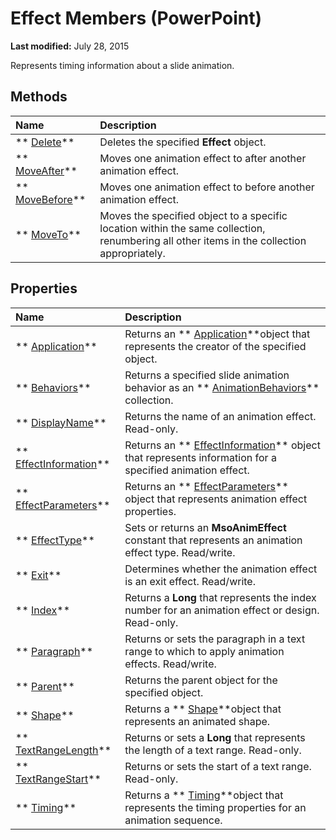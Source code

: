 
# Effect Members (PowerPoint)

 **Last modified:** July 28, 2015

Represents timing information about a slide animation.

## Methods



|**Name**|**Description**|
|:-----|:-----|
| ** [Delete](71261ec1-2f39-ac51-43f4-bce2b34fcadd.md)**|Deletes the specified  **Effect** object.|
| ** [MoveAfter](1d19f90c-51a6-d9bd-5593-53c67c7df415.md)**|Moves one animation effect to after another animation effect.|
| ** [MoveBefore](c71f8785-737d-b2cf-8d9d-bed49e1ba754.md)**|Moves one animation effect to before another animation effect.|
| ** [MoveTo](7b424225-e53c-7dc9-1e5c-14b824110027.md)**|Moves the specified object to a specific location within the same collection, renumbering all other items in the collection appropriately.|

## Properties



|**Name**|**Description**|
|:-----|:-----|
| ** [Application](031db407-eb15-2092-24b0-91bab5aab8c9.md)**|Returns an  ** [Application](978c2b99-4271-b953-4283-73b5f3d96f41.md)**object that represents the creator of the specified object.|
| ** [Behaviors](e5335758-2f92-ccbc-a665-b6d5947e79f2.md)**|Returns a specified slide animation behavior as an  ** [AnimationBehaviors](40e11093-5cbd-c8d3-04b5-4cd7de97bfa7.md)** collection.|
| ** [DisplayName](1c8c7a78-5b09-a94e-880e-d82311cc5ee9.md)**|Returns the name of an animation effect. Read-only.|
| ** [EffectInformation](68c61bfc-842e-6659-eda9-cc4899c50b94.md)**|Returns an  ** [EffectInformation](9b3d09f4-229b-8392-f9a4-777bf6557632.md)** object that represents information for a specified animation effect.|
| ** [EffectParameters](18f43203-a16e-7779-923c-7da076d2943e.md)**|Returns an  ** [EffectParameters](78145783-800b-433b-25c2-54dd65f59556.md)** object that represents animation effect properties.|
| ** [EffectType](28c2ed5f-f783-0858-cbff-8a5e6e5b8a41.md)**|Sets or returns an  **MsoAnimEffect** constant that represents an animation effect type. Read/write.|
| ** [Exit](0f4d74d4-ce88-f9b9-7de5-0e42edf12967.md)**|Determines whether the animation effect is an exit effect. Read/write.|
| ** [Index](1eac9295-e24c-c31e-3cd6-ace59f5ac04a.md)**|Returns a  **Long** that represents the index number for an animation effect or design. Read-only.|
| ** [Paragraph](0816387c-201d-b231-a412-ffb932c9044b.md)**|Returns or sets the paragraph in a text range to which to apply animation effects. Read/write.|
| ** [Parent](254fa25b-ef29-c2fe-313d-daadba3e8db4.md)**|Returns the parent object for the specified object.|
| ** [Shape](bb392e26-1409-0a03-1cb9-c3b7c362aa7f.md)**|Returns a  ** [Shape](1da93849-99e0-827e-ced3-c6cf7f8569f3.md)**object that represents an animated shape.|
| ** [TextRangeLength](b68690a5-f93e-0833-73be-a6259d604064.md)**|Returns or sets a  **Long** that represents the length of a text range. Read-only.|
| ** [TextRangeStart](b6da1565-84e2-acc4-4a06-166c5fda7071.md)**|Returns or sets the start of a text range. Read-only.|
| ** [Timing](88b4f9a5-62aa-6844-e784-f74a1d78aa82.md)**|Returns a  ** [Timing](11f7dab2-f9ed-1883-ab74-93f1be481af6.md)**object that represents the timing properties for an animation sequence.|
